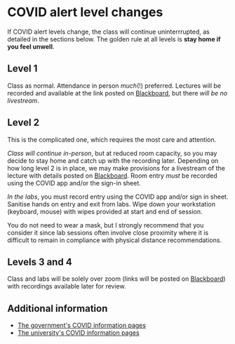# COVID alert level changes
If COVID alert levels change, the class will continue uninterrrupted, as detailed in the sections below. The golden rule at all levels is **stay home if you feel unwell**.

## Level 1
Class as normal. Attendance in person _much_(!) preferred. Lectures will be recorded and available at the link posted on [Blackboard](https://blackboard.vuw.ac.nz "Course Blackboard link"), but there *will be no livestream*.

## Level 2
This is the complicated one, which requires the most care and attention.

*Class will continue in-person*, but at reduced room capacity, so you may decide to stay home and catch up with the recording later. Depending on how long level 2 is in place, we may make provisions for a livestream of the lecture with details posted on [Blackboard](https://blackboard.vuw.ac.nz "Course Blackboard link"). Room entry *must* be recorded using the COVID app and/or the sign-in sheet.

*In the labs*, you must record entry using the COVID app and/or sign in sheet. Sanitise hands on entry and exit from labs. Wipe down your workstation (keyboard, mouse) with wipes provided at start and end of session.

You do not need to wear a mask, but I strongly recommend that you consider it since lab sessions often involve close proximity where it is difficult to remain in compliance with physical distance recommendations.

## Levels 3 and 4
Class and labs will be solely over zoom (links will be posted on [Blackboard](https://blackboard.vuw.ac.nz "Course Blackboard link")) with recordings available later for review.

## Additional information
+ [The government's COVID information pages](https://covid19.govt.nz/ "NZ government's COVID information pages")
+ [The university's COVID information pages](https://www.wgtn.ac.nz/covid-19 "Vic's COVID information pages")
